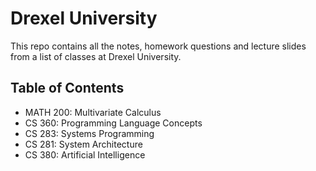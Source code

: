 # Drexel University
This repo contains all the notes, homework questions and lecture slides from a list of classes at Drexel University. 


## Table of Contents
- MATH 200: Multivariate Calculus
- CS 360: Programming Language Concepts
- CS 283: Systems Programming
- CS 281: System Architecture 
- CS 380: Artificial Intelligence 
